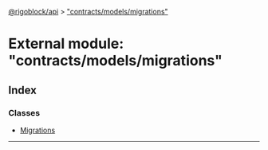 [@rigoblock/api](../README.md) > ["contracts/models/migrations"](../modules/_contracts_models_migrations_.md)

# External module: "contracts/models/migrations"

## Index

### Classes

* [Migrations](../classes/_contracts_models_migrations_.migrations.md)

---

